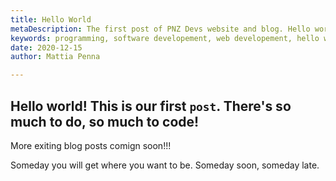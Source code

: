 ```yaml
---
title: Hello World
metaDescription: The first post of PNZ Devs website and blog. Hello world!
keywords: programming, software developement, web developement, hello world
date: 2020-12-15
author: Mattia Penna

---
```


## Hello world! This is our first `post`. There's so much to do, so much to code! 

More exiting blog posts comign soon!!! 

<!--more-->

Someday you will get where you want to be. Someday soon, someday late. 